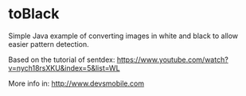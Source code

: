 # toBlack
Simple Java example of converting images in white and black to allow easier pattern detection.

Based on the tutorial of sentdex: https://www.youtube.com/watch?v=nych18rsXKU&index=5&list=WL

More info in: http://www.devsmobile.com
